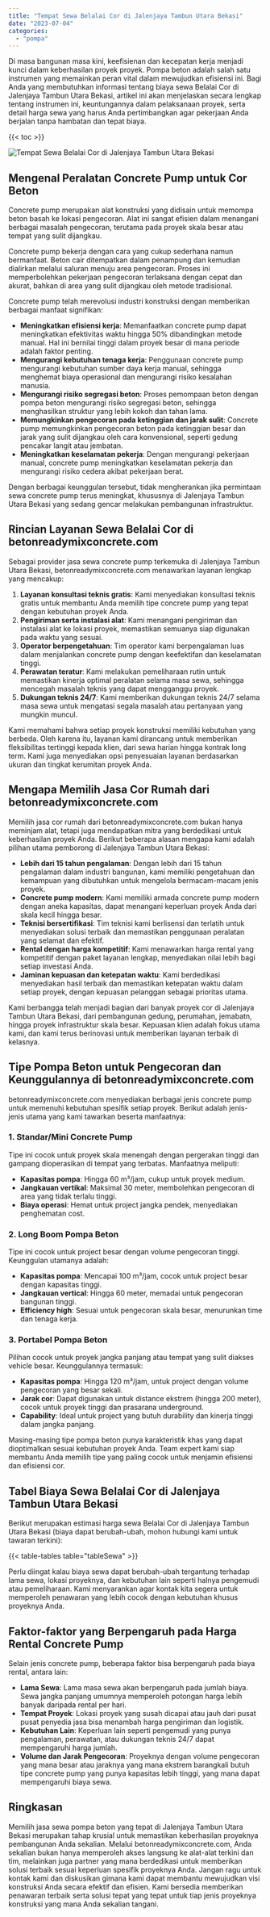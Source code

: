 ```yaml
---
title: "Tempat Sewa Belalai Cor di Jalenjaya Tambun Utara Bekasi"
date: "2023-07-04"
categories: 
  - "pompa"
---
```


Di masa bangunan masa kini, keefisienan dan kecepatan kerja menjadi kunci dalam keberhasilan proyek proyek. Pompa beton adalah salah satu instrumen yang memainkan peran vital dalam mewujudkan efisiensi ini. Bagi Anda yang membutuhkan informasi tentang biaya sewa Belalai Cor di Jalenjaya Tambun Utara Bekasi, artikel ini akan menjelaskan secara lengkap tentang instrumen ini, keuntungannya dalam pelaksanaan proyek, serta detail harga sewa yang harus Anda pertimbangkan agar pekerjaan Anda berjalan tanpa hambatan dan tepat biaya.

{{< toc >}}

![Tempat Sewa Belalai Cor di Jalenjaya Tambun Utara Bekasi](https://betoncor8.github.io/pump/concrete-pump%20(16).png)

## Mengenal Peralatan Concrete Pump untuk Cor Beton

Concrete pump merupakan alat konstruksi yang didisain untuk memompa beton basah ke lokasi pengecoran. Alat ini sangat efisien dalam menangani berbagai masalah pengecoran, terutama pada proyek skala besar atau tempat yang sulit dijangkau.

Concrete pump bekerja dengan cara yang cukup sederhana namun bermanfaat. Beton cair ditempatkan dalam penampung dan kemudian dialirkan melalui saluran menuju area pengecoran. Proses ini memperbolehkan pekerjaan pengecoran terlaksana dengan cepat dan akurat, bahkan di area yang sulit dijangkau oleh metode tradisional.

Concrete pump telah merevolusi industri konstruksi dengan memberikan berbagai manfaat signifikan:

- **Meningkatkan efisiensi kerja**: Memanfaatkan concrete pump dapat meningkatkan efektivitas waktu hingga 50% dibandingkan metode manual. Hal ini bernilai tinggi dalam proyek besar di mana periode adalah faktor penting.
- **Mengurangi kebutuhan tenaga kerja**: Penggunaan concrete pump mengurangi kebutuhan sumber daya kerja manual, sehingga menghemat biaya operasional dan mengurangi risiko kesalahan manusia.
- **Mengurangi risiko segregasi beton**: Proses pemompaan beton dengan pompa beton mengurangi risiko segregasi beton, sehingga menghasilkan struktur yang lebih kokoh dan tahan lama.
- **Memungkinkan pengecoran pada ketinggian dan jarak sulit**: Concrete pump memungkinkan pengecoran beton pada ketinggian besar dan jarak yang sulit dijangkau oleh cara konvensional, seperti gedung pencakar langit atau jembatan.
- **Meningkatkan keselamatan pekerja**: Dengan mengurangi pekerjaan manual, concrete pump meningkatkan keselamatan pekerja dan mengurangi risiko cedera akibat pekerjaan berat.

Dengan berbagai keunggulan tersebut, tidak mengherankan jika permintaan sewa concrete pump terus meningkat, khususnya di Jalenjaya Tambun Utara Bekasi yang sedang gencar melakukan pembangunan infrastruktur.

## Rincian Layanan Sewa Belalai Cor di betonreadymixconcrete.com

Sebagai provider jasa sewa concrete pump terkemuka di Jalenjaya Tambun Utara Bekasi, betonreadymixconcrete.com menawarkan layanan lengkap yang mencakup:

1. **Layanan konsultasi teknis gratis**: Kami menyediakan konsultasi teknis gratis untuk membantu Anda memilih tipe concrete pump yang tepat dengan kebutuhan proyek Anda.
2. **Pengiriman serta instalasi alat**: Kami menangani pengiriman dan instalasi alat ke lokasi proyek, memastikan semuanya siap digunakan pada waktu yang sesuai.
3. **Operator berpengetahuan**: Tim operator kami berpengalaman luas dalam menjalankan concrete pump dengan keefektifan dan keselamatan tinggi.
4. **Perawatan teratur**: Kami melakukan pemeliharaan rutin untuk memastikan kinerja optimal peralatan selama masa sewa, sehingga mencegah masalah teknis yang dapat mengganggu proyek.
5. **Dukungan teknis 24/7**: Kami memberikan dukungan teknis 24/7 selama masa sewa untuk mengatasi segala masalah atau pertanyaan yang mungkin muncul.

Kami memahami bahwa setiap proyek konstruksi memiliki kebutuhan yang berbeda. Oleh karena itu, layanan kami dirancang untuk memberikan fleksibilitas tertinggi kepada klien, dari sewa harian hingga kontrak long term. Kami juga menyediakan opsi penyesuaian layanan berdasarkan ukuran dan tingkat kerumitan proyek Anda.

## Mengapa Memilih Jasa Cor Rumah dari betonreadymixconcrete.com

Memilih jasa cor rumah dari betonreadymixconcrete.com bukan hanya meminjam alat, tetapi juga mendapatkan mitra yang berdedikasi untuk keberhasilan proyek Anda. Berikut beberapa alasan mengapa kami adalah pilihan utama pemborong di Jalenjaya Tambun Utara Bekasi:

- **Lebih dari 15 tahun pengalaman**: Dengan lebih dari 15 tahun pengalaman dalam industri bangunan, kami memiliki pengetahuan dan kemampuan yang dibutuhkan untuk mengelola bermacam-macam jenis proyek.
- **Concrete pump modern**: Kami memiliki armada concrete pump modern dengan aneka kapasitas, dapat menangani keperluan proyek Anda dari skala kecil hingga besar.
- **Teknisi bersertifikasi**: Tim teknisi kami berlisensi dan terlatih untuk menyediakan solusi terbaik dan memastikan penggunaan peralatan yang selamat dan efektif.
- **Rental dengan harga kompetitif**: Kami menawarkan harga rental yang kompetitif dengan paket layanan lengkap, menyediakan nilai lebih bagi setiap investasi Anda.
- **Jaminan kepuasan dan ketepatan waktu**: Kami berdedikasi menyediakan hasil terbaik dan memastikan ketepatan waktu dalam setiap proyek, dengan kepuasan pelanggan sebagai prioritas utama.

Kami berbangga telah menjadi bagian dari banyak proyek cor di Jalenjaya Tambun Utara Bekasi, dari pembangunan gedung, perumahan, jemabatn, hingga proyek infrastruktur skala besar. Kepuasan klien adalah fokus utama kami, dan kami terus berinovasi untuk memberikan layanan terbaik di kelasnya.

## Tipe Pompa Beton untuk Pengecoran dan Keunggulannya di betonreadymixconcrete.com

betonreadymixconcrete.com menyediakan berbagai jenis concrete pump untuk memenuhi kebutuhan spesifik setiap proyek. Berikut adalah jenis-jenis utama yang kami tawarkan beserta manfaatnya:

### 1\. Standar/Mini Concrete Pump

Tipe ini cocok untuk proyek skala menengah dengan pergerakan tinggi dan gampang dioperasikan di tempat yang terbatas. Manfaatnya meliputi:

- **Kapasitas pompa**: Hingga 60 m³/jam, cukup untuk proyek medium.
- **Jangkauan vertikal**: Maksimal 30 meter, membolehkan pengecoran di area yang tidak terlalu tinggi.
- **Biaya operasi**: Hemat untuk project jangka pendek, menyediakan penghematan cost.

### 2\. Long Boom Pompa Beton

Tipe ini cocok untuk project besar dengan volume pengecoran tinggi. Keunggulan utamanya adalah:

- **Kapasitas pompa**: Mencapai 100 m³/jam, cocok untuk project besar dengan kapasitas tinggi.
- **Jangkauan vertical**: Hingga 60 meter, memadai untuk pengecoran bangunan tinggi.
- **Efficiency high**: Sesuai untuk pengecoran skala besar, menurunkan time dan tenaga kerja.

### 3\. Portabel Pompa Beton

Pilihan cocok untuk proyek jangka panjang atau tempat yang sulit diakses vehicle besar. Keunggulannya termasuk:

- **Kapasitas pompa**: Hingga 120 m³/jam, untuk project dengan volume pengecoran yang besar sekali.
- **Jarak cor**: Dapat digunakan untuk distance ekstrem (hingga 200 meter), cocok untuk proyek tinggi dan prasarana underground.
- **Capability**: Ideal untuk project yang butuh durability dan kinerja tinggi dalam jangka panjang.

Masing-masing tipe pompa beton punya karakteristik khas yang dapat dioptimalkan sesuai kebutuhan proyek Anda. Team expert kami siap membantu Anda memilih tipe yang paling cocok untuk menjamin efisiensi dan efisiensi cor.

## Tabel Biaya Sewa Belalai Cor di Jalenjaya Tambun Utara Bekasi

Berikut merupakan estimasi harga sewa Belalai Cor di Jalenjaya Tambun Utara Bekasi (biaya dapat berubah-ubah, mohon hubungi kami untuk tawaran terkini):

{{< table-tables table="tableSewa" >}}

Perlu diingat kalau biaya sewa dapat berubah-ubah tergantung terhadap lama sewa, lokasi proyeknya, dan kebutuhan lain seperti halnya pengemudi atau pemeliharaan. Kami menyarankan agar kontak kita segera untuk memperoleh penawaran yang lebih cocok dengan kebutuhan khusus proyeknya Anda.

## Faktor-faktor yang Berpengaruh pada Harga Rental Concrete Pump

Selain jenis concrete pump, beberapa faktor bisa berpengaruh pada biaya rental, antara lain:

- **Lama Sewa**: Lama masa sewa akan berpengaruh pada jumlah biaya. Sewa jangka panjang umumnya memperoleh potongan harga lebih banyak daripada rental per hari.
- **Tempat Proyek**: Lokasi proyek yang susah dicapai atau jauh dari pusat pusat penyedia jasa bisa menambah harga pengiriman dan logistik.
- **Kebutuhan Lain**: Keperluan lain seperti pengemudi yang punya pengalaman, perawatan, atau dukungan teknis 24/7 dapat mempengaruhi harga jumlah.
- **Volume dan Jarak Pengecoran**: Proyeknya dengan volume pengecoran yang mana besar atau jaraknya yang mana ekstrem barangkali butuh tipe concrete pump yang punya kapasitas lebih tinggi, yang mana dapat mempengaruhi biaya sewa.

## Ringkasan

Memilih jasa sewa pompa beton yang tepat di Jalenjaya Tambun Utara Bekasi merupakan tahap krusial untuk memastikan keberhasilan proyeknya pembangunan Anda sekalian. Melalui betonreadymixconcrete.com, Anda sekalian bukan hanya memperoleh akses langsung ke alat-alat terkini dan tim, melainkan juga partner yang mana berdedikasi untuk memberikan solusi terbaik sesuai keperluan spesifik proyeknya Anda. Jangan ragu untuk kontak kami dan diskusikan gimana kami dapat membantu mewujudkan visi konstruksi Anda secara efektif dan efisien. Kami bersedia memberikan penawaran terbaik serta solusi tepat yang tepat untuk tiap jenis proyeknya konstruksi yang mana Anda sekalian tangani.
